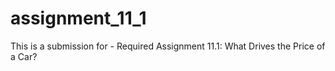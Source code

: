 # assignment_11_1
This is a submission for - Required Assignment 11.1: What Drives the Price of a Car?
